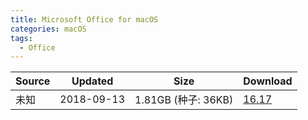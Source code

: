```yaml
---
title: Microsoft Office for macOS
categories: macOS
tags:
  - Office
---
```


| Source | Updated | Size | Download |
| ------ | ------- | -------- | ------- |
| <div class="unsafe">未知<div> | 2018-09-13 | 1.81GB (种子: 36KB) | [16.17](https://img.vim-cn.com/d5/74aa64e22a4d9f5c1afb77ea6c407480d8befd.zip) |


[MSDN]: http://msdn.itellyou.cn/
